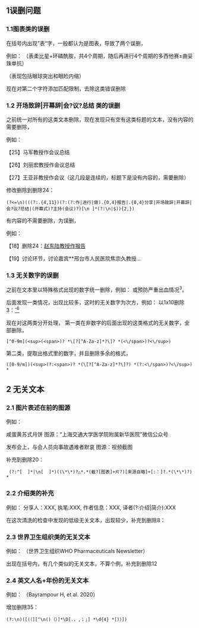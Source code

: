 ## 1误删问题 

### 1.1图表类的误删

在括号内出现”表“字，一般都认为是图表，导致了两个误删，

例如： （表柔比星+环磷酰胺，共4个周期，随后再进行4个周期的多西他赛±曲妥珠单抗） 

（表现包括眼球突出和眼睑内缩） 

现在对第二个字符添加匹配限制，去除这类错误删除 

### 1.2 开场致辞|开幕辞|会?议?总结 类的误删 

之前统一对所有的这类文本删除，现在发现只有空有这类标题的文本，没有内容的需要删除，

例如： 

【25】马军教授作会议总结 

【26】刘丽宏教授作会议总结 

【27】王亚非教授作会议（这几段是连续的，标题下是没有内容的，需要删除） 

修改删除到删除24：

```
(?<=\n)(((?:.{4,11})(?:(?:作|进行|做).{0,4}报告|.{0,4}分享|开场致辞|开幕辞|会?议?总结|(开幕式)?主持(会议)?)[\n ]*(?:\n|$)){2,}) 
```

有内容的不需要删除，为误删，

例如： 

【18】删除24：<u>赵东陆教授作报告</u> 

【19】讨论环节，讨论嘉宾**邢台市人民医院焦宗久教授... 

### 1.3 无关数字的误删 

之前在文本里以特殊格式出现的数字统一删除，例如： 或预防严重出血情况<sup>3</sup>。 

后面发现一类情况，出现比较多，这时的无关数字为次方，例如： 以1x10删除3：<u><sup>-6</sup></u> 

现在对这两类分开处理， 第一类在非数字的后面出现的这类格式的无关数字，全部删除，

```
[^0-9m](<sup>(<span>)? *\[?[^A-Za-z]*?\]? *(<\/span>)?<\/sup>) 
```

第二类，提取出格式里的数字，并且删除多余的格式，

```
([0-9/m])(<sup>(?:<span>)? *(\[?[^A-Za-z]*?\]?) *(?:<\/span>)?<\/sup>) *
```

## 2 无关文本 

### 2.1 图片表述在前的图源 

例如： 

咸蛋黄苏式月饼 图源：“上海交通大学医学院附属新华医院”微信公众号 

发布会上，与会人员向事故遇难者默哀  图源：视频截图 

补充到删除20：

```
 (?:^[  ]*|\n[  ]*)((\*\*)?△*.*(截?[图表]+片?)[来源自略]+[:：]?.*(\*\*)?) *
```

### 2.2 介绍类的补充 

例如： 分享人：XXX, 执笔:XXX, 作者信息：XXX, 译者(?:介绍|简介):XXX 

在这次清洗的检查中发现的低级无关文本，出现较少，补充到删除8：

###  2.3 世界卫生组织类的无关文本 

例如： （世界卫生组织WHO Pharmaceuticals Newsletter） 

出现在括号内，有几个类似的无关文本，不算个例，补充到删除12 

### 2.4 英文人名+年份的无关文本 

例如： （Bayrampour H, et al. 2020） 

增加删除35：

```
(?:\n)([(（][^\n()（）]*\D[.，,；;] *\d{4} *[)）])
```

